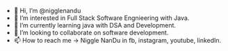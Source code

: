 - 👋 Hi, I’m @nigglenandu
- 👀 I’m interested in Full Stack Software Engnieering with Java.
- 🌱 I’m currently learning java with DSA and Development.
- 💞️ I’m looking to collaborate on software development.
- 📫 How to reach me -> Niggle NanDu in fb, instagram, youtube, linkedIn.

<!---
nigglenandu/nigglenandu is a ✨ special ✨ repository because its `README.md` (this file) appears on your GitHub profile.
You can click the Preview link to take a look at your changes.
--->
